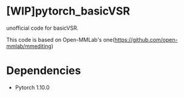 # [WIP]pytorch_basicVSR
unofficial code for basicVSR.


This code is based on Open-MMLab's one(https://github.com/open-mmlab/mmediting)

# Dependencies
* Pytorch 1.10.0
